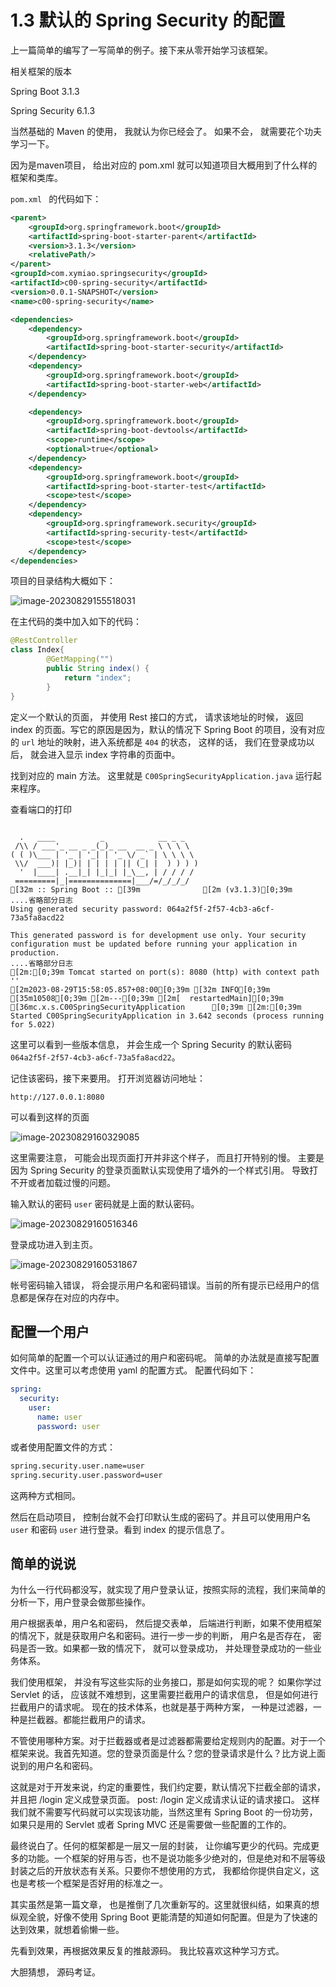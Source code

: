 # 1.3 默认的 Spring Security 的配置

上一篇简单的编写了一写简单的例子。接下来从零开始学习该框架。 

相关框架的版本

Spring Boot 3.1.3 

Spring Security 6.1.3

当然基础的 Maven 的使用， 我就认为你已经会了。 如果不会， 就需要花个功夫学习一下。 

因为是maven项目， 给出对应的 pom.xml 就可以知道项目大概用到了什么样的框架和类库。

`pom.xml ` 的代码如下：

```xml
<parent>
    <groupId>org.springframework.boot</groupId>
    <artifactId>spring-boot-starter-parent</artifactId>
    <version>3.1.3</version>
    <relativePath/>
</parent>
<groupId>com.xymiao.springsecurity</groupId>
<artifactId>c00-spring-security</artifactId>
<version>0.0.1-SNAPSHOT</version>
<name>c00-spring-security</name>

<dependencies>
    <dependency>
        <groupId>org.springframework.boot</groupId>
        <artifactId>spring-boot-starter-security</artifactId>
    </dependency>
    <dependency>
        <groupId>org.springframework.boot</groupId>
        <artifactId>spring-boot-starter-web</artifactId>
    </dependency>

    <dependency>
        <groupId>org.springframework.boot</groupId>
        <artifactId>spring-boot-devtools</artifactId>
        <scope>runtime</scope>
        <optional>true</optional>
    </dependency>
    <dependency>
        <groupId>org.springframework.boot</groupId>
        <artifactId>spring-boot-starter-test</artifactId>
        <scope>test</scope>
    </dependency>
    <dependency>
        <groupId>org.springframework.security</groupId>
        <artifactId>spring-security-test</artifactId>
        <scope>test</scope>
    </dependency>
</dependencies>
```

项目的目录结构大概如下：

![image-20230829155518031](https://cdn.xymiao.com/xymiao/xymiaocdn/res/2023/202308/image-20230829155518031.png)

在主代码的类中加入如下的代码： 

```java
@RestController
class Index{
		@GetMapping("")
		public String index() {
			return "index";
		} 
}
```

定义一个默认的页面， 并使用 Rest 接口的方式， 请求该地址的时候， 返回 index 的页面。写它的原因是因为，默认的情况下 Spring Boot 的项目，没有对应的 `url` 地址的映射，进入系统都是 `404` 的状态， 这样的话， 我们在登录成功以后， 就会进入显示 index 字符串的页面中。 

找到对应的 main 方法。 这里就是 `C00SpringSecurityApplication.java` 运行起来程序。 

查看端口的打印

```

  .   ____          _            __ _ _
 /\\ / ___'_ __ _ _(_)_ __  __ _ \ \ \ \
( ( )\___ | '_ | '_| | '_ \/ _` | \ \ \ \
 \\/  ___)| |_)| | | | | || (_| |  ) ) ) )
  '  |____| .__|_| |_|_| |_\__, | / / / /
 =========|_|==============|___/=/_/_/_/
[32m :: Spring Boot :: [39m              [2m (v3.1.3)[0;39m
....省略部分日志
Using generated security password: 064a2f5f-2f57-4cb3-a6cf-73a5fa8acd22

This generated password is for development use only. Your security configuration must be updated before running your application in production.
....省略部分日志
[2m:[0;39m Tomcat started on port(s): 8080 (http) with context path ''
[2m2023-08-29T15:58:05.857+08:00[0;39m [32m INFO[0;39m [35m10508[0;39m [2m---[0;39m [2m[  restartedMain][0;39m [36mc.x.s.C00SpringSecurityApplication      [0;39m [2m:[0;39m Started C00SpringSecurityApplication in 3.642 seconds (process running for 5.022)

```

这里可以看到一些版本信息， 并会生成一个 Spring Security 的默认密码 `064a2f5f-2f57-4cb3-a6cf-73a5fa8acd22`。 

记住该密码，接下来要用。 打开浏览器访问地址： 

```
http://127.0.0.1:8080
```

可以看到这样的页面

![image-20230829160329085](C:/Users/QiMiao/AppData/Roaming/Typora/typora-user-images/image-20230829160329085.png)

这里需要注意， 可能会出现页面打开并非这个样子， 而且打开特别的慢。 主要是因为 Spring Security 的登录页面默认实现使用了墙外的一个样式引用。 导致打不开或者加载过慢的问题。 

输入默认的密码 `user` 密码就是上面的默认密码。 

![image-20230829160516346](C:/Users/QiMiao/AppData/Roaming/Typora/typora-user-images/image-20230829160516346.png)

登录成功进入到主页。

![image-20230829160531867](C:/Users/QiMiao/AppData/Roaming/Typora/typora-user-images/image-20230829160531867.png)

帐号密码输入错误， 将会提示用户名和密码错误。当前的所有提示已经用户的信息都是保存在对应的内存中。

## 配置一个用户

如何简单的配置一个可以认证通过的用户和密码呢。 简单的办法就是直接写配置文件中。这里可以考虑使用 yaml 的配置方式。 配置代码如下： 

```yaml
spring:
  security:
    user:
      name: user
      password: user
```

或者使用配置文件的方式： 

```xml
spring.security.user.name=user
spring.security.user.password=user
```

 这两种方式相同。

然后在启动项目， 控制台就不会打印默认生成的密码了。并且可以使用用户名 `user` 和密码 `user` 进行登录。看到 index 的提示信息了。





## 简单的说说

为什么一行代码都没写，就实现了用户登录认证，按照实际的流程，我们来简单的分析一下，用户登录会做那些操作。 

用户根据表单，用户名和密码， 然后提交表单， 后端进行判断，如果不使用框架的情况下，就是获取用户名和密码。进行一步一步的判断， 用户名是否存在， 密码是否一致。如果都一致的情况下， 就可以登录成功， 并处理登录成功的一些业务体系。

我们使用框架， 并没有写这些实际的业务接口，那是如何实现的呢？ 如果你学过 Servlet 的话， 应该就不难想到，这里需要拦截用户的请求信息， 但是如何进行拦截用户的请求呢。 现在的技术体系，也就是基于两种方案， 一种是过滤器，一种是拦截器。都能拦截用户的请求。

不管使用哪种方案。对于拦截器或者是过滤器都需要给定规则内的配置。对于一个框架来说。我首先知道。您的登录页面是什么？您的登录请求是什么？比方说上面说到的用户名和密码。          

这就是对于开发来说，约定的重要性，我们约定要，默认情况下拦截全部的请求， 并且把 /login 定义成登录页面。 post: /login 定义成请求认证的请求接口。 这样我们就不需要写代码就可以实现该功能，当然这里有 Spring Boot 的一份功劳，如果只是用的 Servlet 或者 Spring MVC 还是需要做一些配置的工作的。

最终说白了。任何的框架都是一层又一层的封装， 让你编写更少的代码。完成更多的功能。一个框架的好用与否，也不是说功能多少绝对的，但是绝对和不层等级封装之后的开放状态有关系。只要你不想使用的方式， 我都给你提供自定义，这也是考核一个框架是否好用的标准之一。

其实虽然是第一篇文章， 也是推倒了几次重新写的。这里就很纠结，如果真的想纵观全貌，好像不使用 Spring Boot 更能清楚的知道如何配置。但是为了快速的达到效果，就想着偷懒一些。

先看到效果，再根据效果反复的推敲源码。 我比较喜欢这种学习方式。 

大胆猜想， 源码考证。



